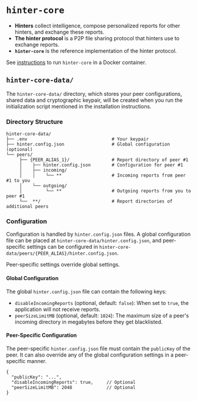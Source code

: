 # `hinter-core`

- **Hinters** collect intelligence, compose personalized reports for other hinters, and exchange these reports.
- **The hinter protocol** is a P2P file sharing protocol that hinters use to exchange reports.
- **`hinter-core`** is the reference implementation of the hinter protocol.

See [instructions](./instructions.md) to run `hinter-core` in a Docker container.

## `hinter-core-data/`

The `hinter-core-data/` directory, which stores your peer configurations, shared data and cryptographic keypair, will be created when you run the initialization script mentioned in the installation instructions.

### Directory Structure

```
hinter-core-data/
├── .env                                # Your keypair
├── hinter.config.json                  # Global configuration (optional)
└── peers/
     ├── {PEER_ALIAS_1}/                # Report directory of peer #1
     │    ├── hinter.config.json        # Configuration for peer #1
     │    ├── incoming/
     │    │    └── **                   # Incoming reports from peer #1 to you
     │    └── outgoing/
     │         └── **                   # Outgoing reports from you to peer #1
     └──  **/                           # Report directories of additional peers
```

### Configuration

Configuration is handled by `hinter.config.json` files. A global configuration file can be placed at `hinter-core-data/hinter.config.json`, and peer-specific settings can be configured in `hinter-core-data/peers/{PEER_ALIAS}/hinter.config.json`.

Peer-specific settings override global settings.

#### Global Configuration

The global `hinter.config.json` file can contain the following keys:

*   `disableIncomingReports` (optional, default: `false`): When set to `true`, the application will not receive reports.
*   `peerSizeLimitMB` (optional, default: `1024`): The maximum size of a peer's incoming directory in megabytes before they get blacklisted.

#### Peer-Specific Configuration

The peer-specific `hinter.config.json` file must contain the `publicKey` of the peer.
It can also override any of the global configuration settings in a peer-specific manner.

```jsonc
{
  "publicKey": "...",
  "disableIncomingReports": true,     // Optional
  "peerSizeLimitMB": 2048             // Optional
}
```
